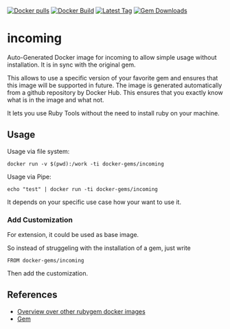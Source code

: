 [![Docker pulls](https://img.shields.io/docker/pulls/rubygem/incoming.svg)](https://hub.docker.com/r/rubygem/incoming/)
[![Docker Build](https://img.shields.io/docker/automated/rubygem/incoming.svg)](https://hub.docker.com/r/rubygem/incoming/)
[![Latest Tag](https://img.shields.io/github/tag/docker-rubygem/incoming.svg)](https://hub.docker.com/r/rubygem/incoming/)
[![Gem Downloads](https://img.shields.io/gem/dt/incoming.svg)](https://rubygems.org/gems/incoming/)
# incoming

Auto-Generated Docker image for incoming to allow simple usage without installation.
It is in sync with the original gem.

This allows to use a specific version of your favorite gem and ensures that this image will be supported in future.
The image is generated automatically from a github repository by Docker Hub.
This ensures that you exactly know what is in the image and what not.

It lets you use Ruby Tools without the need to install ruby on your machine.

## Usage

Usage via file system:

`docker run -v $(pwd):/work -ti docker-gems/incoming`

Usage via Pipe:

`echo "test" | docker run -ti docker-gems/incoming`

It depends on your specific use case how your want to use it.

### Add Customization

For extension, it could be used as base image.

So instead of struggeling with the installation of a gem, just write

`FROM docker-gems/incoming`

Then add the customization.

## References

 - [Overview over other rubygem docker images](https://github.com/thinkbot/docker-rubygem)
 - [Gem](https://rubygems.org/gems/incoming/)
